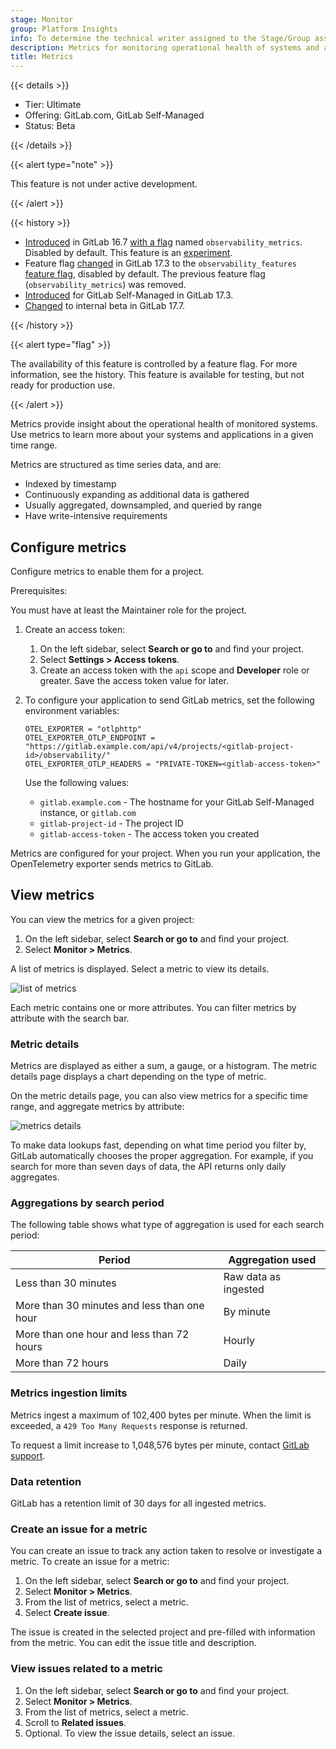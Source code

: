 ```yaml
---
stage: Monitor
group: Platform Insights
info: To determine the technical writer assigned to the Stage/Group associated with this page, see https://handbook.gitlab.com/handbook/product/ux/technical-writing/#assignments
description: Metrics for monitoring operational health of systems and applications using OpenTelemetry.
title: Metrics
---
```


{{< details >}}

- Tier: Ultimate
- Offering: GitLab.com, GitLab Self-Managed
- Status: Beta

{{< /details >}}

{{< alert type="note" >}}

This feature is not under active development.

{{< /alert >}}

{{< history >}}

- [Introduced](https://gitlab.com/gitlab-org/gitlab/-/merge_requests/124966) in GitLab 16.7 [with a flag](../administration/feature_flags/_index.md) named `observability_metrics`. Disabled by default. This feature is an [experiment](../policy/development_stages_support.md#experiment).
- Feature flag [changed](https://gitlab.com/gitlab-org/gitlab/-/merge_requests/158786) in GitLab 17.3 to the `observability_features` [feature flag](../administration/feature_flags/_index.md), disabled by default. The previous feature flag (`observability_metrics`) was removed.
- [Introduced](https://gitlab.com/groups/gitlab-org/opstrace/-/epics/100) for GitLab Self-Managed in GitLab 17.3.
- [Changed](https://gitlab.com/gitlab-com/marketing/digital-experience/buyer-experience/-/issues/4198) to internal beta in GitLab 17.7.

{{< /history >}}

{{< alert type="flag" >}}

The availability of this feature is controlled by a feature flag.
For more information, see the history.
This feature is available for testing, but not ready for production use.

{{< /alert >}}

Metrics provide insight about the operational health of monitored systems.
Use metrics to learn more about your systems and applications in a given time range.

Metrics are structured as time series data, and are:

- Indexed by timestamp
- Continuously expanding as additional data is gathered
- Usually aggregated, downsampled, and queried by range
- Have write-intensive requirements

## Configure metrics

Configure metrics to enable them for a project.

Prerequisites:

You must have at least the Maintainer role for the project.

1. Create an access token:
   1. On the left sidebar, select **Search or go to** and find your project.
   1. Select **Settings > Access tokens**.
   1. Create an access token with the `api` scope and **Developer** role or greater.
      Save the access token value for later.
1. To configure your application to send GitLab metrics, set the following environment variables:

   ```shell
   OTEL_EXPORTER = "otlphttp"
   OTEL_EXPORTER_OTLP_ENDPOINT = "https://gitlab.example.com/api/v4/projects/<gitlab-project-id>/observability/"
   OTEL_EXPORTER_OTLP_HEADERS = "PRIVATE-TOKEN=<gitlab-access-token>"
   ```

   Use the following values:

   - `gitlab.example.com` - The hostname for your GitLab Self-Managed instance, or `gitlab.com`
   - `gitlab-project-id` - The project ID
   - `gitlab-access-token` - The access token you created

Metrics are configured for your project.
When you run your application, the OpenTelemetry exporter sends metrics to GitLab.

## View metrics

You can view the metrics for a given project:

1. On the left sidebar, select **Search or go to** and find your project.
1. Select **Monitor > Metrics**.

A list of metrics is displayed.
Select a metric to view its details.

![list of metrics](img/metrics_list_v17_0.png)

Each metric contains one or more attributes. You can filter
metrics by attribute with the search bar.

### Metric details

Metrics are displayed as either a sum, a gauge, or a histogram.
The metric details page displays a chart depending on the type of metric.

On the metric details page, you can also view metrics for a specific time range, and
aggregate metrics by attribute:

![metrics details](img/metrics_detail_v17_0.png)

To make data lookups fast, depending on what time period you filter by,
GitLab automatically chooses the proper aggregation.
For example, if you search for more than seven days of data, the API returns only daily aggregates.

### Aggregations by search period

The following table shows what type of aggregation is used for each search period:

| Period                                      | Aggregation used |
|---------------------------------------------|------------------|
| Less than 30 minutes                        | Raw data as ingested |
| More than 30 minutes and less than one hour | By minute        |
| More than one hour and less than 72 hours   | Hourly           |
| More than 72 hours                          | Daily            |

### Metrics ingestion limits

Metrics ingest a maximum of 102,400 bytes per minute.
When the limit is exceeded, a `429 Too Many Requests` response is returned.

To request a limit increase to 1,048,576 bytes per minute, contact [GitLab support](https://about.gitlab.com/support/).

### Data retention

GitLab has a retention limit of 30 days for all ingested metrics.

### Create an issue for a metric

You can create an issue to track any action taken to resolve or investigate a metric. To create an issue for a metric:

1. On the left sidebar, select **Search or go to** and find your project.
1. Select **Monitor > Metrics**.
1. From the list of metrics, select a metric.
1. Select **Create issue**.

The issue is created in the selected project and pre-filled with information from the metric.
You can edit the issue title and description.

### View issues related to a metric

1. On the left sidebar, select **Search or go to** and find your project.
1. Select **Monitor > Metrics**.
1. From the list of metrics, select a metric.
1. Scroll to **Related issues**.
1. Optional. To view the issue details, select an issue.

